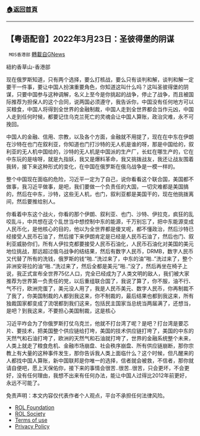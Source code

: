 ###  [:house:返回首頁](https://github.com/ourhimalayas/txt)
---


## 【粤语配音】2022年3月23日：圣彼得堡的阴谋
` MOS香港部` [轉載自GNews](https://gnews.org/zh-hans/2220001/)

紐約香草山-香港部

现在俄罗斯知道，只有两个选择，要么打核战，要么只有谈判和解，谈判和解一定要干一件事，要让中国人扮演重要角色，你知道这叫什么吗？这叫圣彼得堡的阴谋，只要中国参与这种调解，名义上至今是你挑起的战争，停止了战争，而且被国际推荐为担保人的这个合同，说两国必须遵守，我告诉你，中国没有任何地方可以买粮食，中国人将得到全世界的金融制裁，中国人走到全世界都会当作元凶，中国人走到任何时候，都要记住乌克兰死亡的灵魂会让中国人算账，政治灾难，永不可挽回。

中国人的金融、信用、宗教，以及各个方面，金融就不用提了，现在在中东在伊朗在沙特在也门在叙利亚，你知道也门打沙特的无人机是谁的呀，那是中国给的，叙利亚的无人机中国给的，沙特的无人机是中国派的生产厂，长虹在哪生产的，它在中东玩的是啥呀，就是九指妖，我又是爆料革命，我又挑拨战友，我还让战友围着我转，接下来这种形式的变化，在中国在俄罗斯在俄乌战争是一模一样的。

整个中国现在面临的危险，习近平一定为了自己，说你看看这个联合国，美国都不做事，我习近平做事，是吧，我们要做一个负责任的大国，一切灾难都是美国搞的，然后在中东，沙特，这些无人机，也门，叙利亚都是美国干的，现在他挑拨离间，然后要推给别人。

你看着中东这个战火，你看的那个伊朗、叙利亚、也门、沙特、伊拉克，疯狂的乱咬乱斗，中共想在这个乱世当中想控制中东的能源，千万别忘了，把中东能源变成人民币化，是他核心的目的，他以为全世界都是傻叉呢，都不懂政治，然后沙特已经接受人民币石油了，然后接下来伊朗肯定是已经是人民币石油了，然后也门、叙利亚威胁你们，所有人伊拉克都要接受人民币石油化，人民币石油化对美国的美元地位挑战，那远超过俄乌战争的结结果，然后有数字人民币，DRMB，数字人民币又代替了所有的洗钱，俄罗斯的钱“啪..”洗过来了，中东的油”啪..”洗过来了，整个非洲安哥拉的油”啪..”洗过来了，然后全都是美元”啪..”没了，然后再坐在椅子上说，我正式宣布全世界75亿人口，完全已经成为了人类文明的敌人，我们被大家推荐为世界第一负责任的党，以后重组联合国了，我说了算了，你不服，油不行、气不行，欧洲完蛋了，美元没人用了，我是人民币美元、数字人民币，你再制裁不了我了，你美国制裁的人都到我这来，你不制裁的，最后结果也都到我这来，所有独裁国家都变成了流氓都到我们这来，包括民主国家当总统当两届满了，还想当，是吧？到我这来，不要担心美国制裁，这是核心

习近平咋会为了你俄罗斯打仗乌克兰，他就不打台湾了呢？是吧？打台湾是要芯片、要技术，把美国整个供应链给打垮，美国的技术供应链打垮了，美国的中东的天然气和石油打垮了，欧洲的天然气和石油就打垮了，世界的金融系统整个未来，人类上就走了粮食危机、金融市场崩盘、社会秩序崩盘、所有供应链崩断，那你宗教上有大量的这种事件发生，那你告诉我人类上面临什么？这个时候，但凡醒来的人都找中国人算账，新中国联邦是你唯一的选择，信者就会被救，不信者，那你就请自便吧，愿上天保佑你，接下来的事情会很苦..很苦..很苦，只会更坏，不会更好，没有任何理由，我想不出来有任何办法，能让中国人过得比2012年前更好，永远不可能了。

 

免责声明：本文内容仅代表作者个人观点，平台不承担任何法律风险。

- [ROL Foundation](https://rolfoundation.org/)
- [ROL Society](https://rolsociety.org/)
- [Terms of use](https://gnews.org/terms-of-use-3/)
- [Privacy Policy](https://gnews.org/privacy-policy/)

